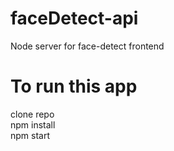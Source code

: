 # faceDetect-api
Node server for face-detect frontend

# To run this app
clone repo <br>
npm install <br>
npm start
